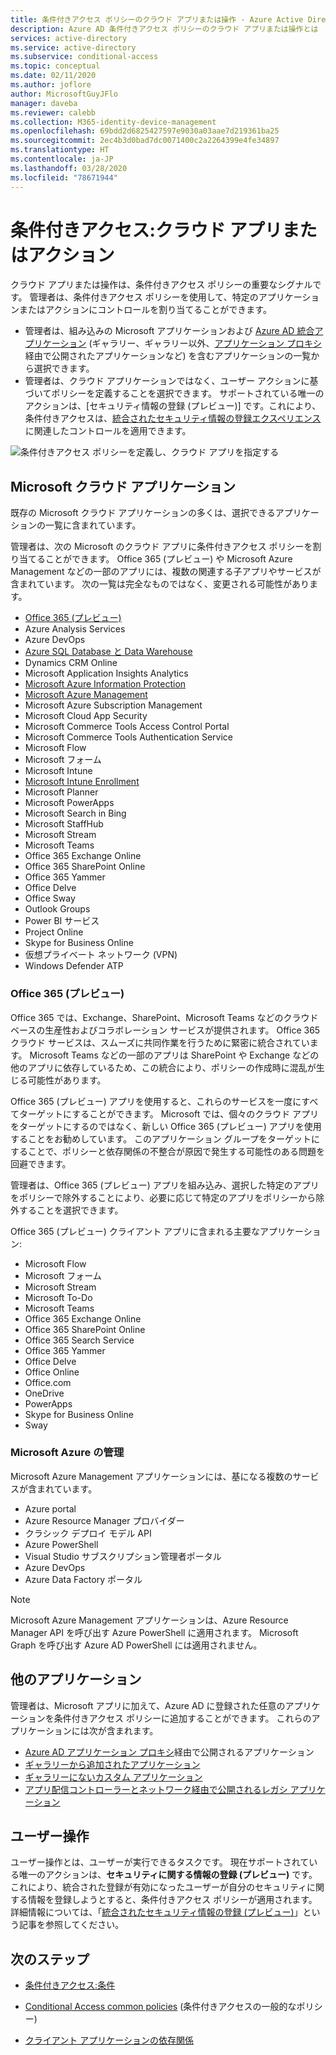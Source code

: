 ```yaml
---
title: 条件付きアクセス ポリシーのクラウド アプリまたは操作 - Azure Active Directory
description: Azure AD 条件付きアクセス ポリシーのクラウド アプリまたは操作とは
services: active-directory
ms.service: active-directory
ms.subservice: conditional-access
ms.topic: conceptual
ms.date: 02/11/2020
ms.author: joflore
author: MicrosoftGuyJFlo
manager: daveba
ms.reviewer: calebb
ms.collection: M365-identity-device-management
ms.openlocfilehash: 69bdd2d6825427597e9030a03aae7d219361ba25
ms.sourcegitcommit: 2ec4b3d0bad7dc0071400c2a2264399e4fe34897
ms.translationtype: HT
ms.contentlocale: ja-JP
ms.lasthandoff: 03/28/2020
ms.locfileid: "78671944"
---
```

# <a name="conditional-access-cloud-apps-or-actions"></a>条件付きアクセス:クラウド アプリまたはアクション

クラウド アプリまたは操作は、条件付きアクセス ポリシーの重要なシグナルです。 管理者は、条件付きアクセス ポリシーを使用して、特定のアプリケーションまたはアクションにコントロールを割り当てることができます。

- 管理者は、組み込みの Microsoft アプリケーションおよび [Azure AD 統合アプリケーション](../manage-apps/what-is-application-management.md) (ギャラリー、ギャラリー以外、[アプリケーション プロキシ](../manage-apps/what-is-application-proxy.md)経由で公開されたアプリケーションなど) を含むアプリケーションの一覧から選択できます。
- 管理者は、クラウド アプリケーションではなく、ユーザー アクションに基づいてポリシーを定義することを選択できます。 サポートされている唯一のアクションは、[セキュリティ情報の登録 (プレビュー)] です。これにより、条件付きアクセスは、[統合されたセキュリティ情報の登録エクスペリエンス](../authentication/howto-registration-mfa-sspr-combined.md)に関連したコントロールを適用できます。

![条件付きアクセス ポリシーを定義し、クラウド アプリを指定する](./media/concept-conditional-access-cloud-apps/conditional-access-cloud-apps-or-actions.png)

## <a name="microsoft-cloud-applications"></a>Microsoft クラウド アプリケーション

既存の Microsoft クラウド アプリケーションの多くは、選択できるアプリケーションの一覧に含まれています。 

管理者は、次の Microsoft のクラウド アプリに条件付きアクセス ポリシーを割り当てることができます。 Office 365 (プレビュー) や Microsoft Azure Management などの一部のアプリには、複数の関連する子アプリやサービスが含まれています。 次の一覧は完全なものではなく、変更される可能性があります。

- [Office 365 (プレビュー)](#office-365-preview)
- Azure Analysis Services
- Azure DevOps
- [Azure SQL Database と Data Warehouse](../../sql-database/sql-database-conditional-access.md)
- Dynamics CRM Online
- Microsoft Application Insights Analytics
- [Microsoft Azure Information Protection](/azure/information-protection/faqs#i-see-azure-information-protection-is-listed-as-an-available-cloud-app-for-conditional-accesshow-does-this-work)
- [Microsoft Azure Management](#microsoft-azure-management)
- Microsoft Azure Subscription Management
- Microsoft Cloud App Security
- Microsoft Commerce Tools Access Control Portal
- Microsoft Commerce Tools Authentication Service
- Microsoft Flow
- Microsoft フォーム
- Microsoft Intune
- [Microsoft Intune Enrollment](/intune/enrollment/multi-factor-authentication)
- Microsoft Planner
- Microsoft PowerApps
- Microsoft Search in Bing
- Microsoft StaffHub
- Microsoft Stream
- Microsoft Teams
- Office 365 Exchange Online
- Office 365 SharePoint Online
- Office 365 Yammer
- Office Delve
- Office Sway
- Outlook Groups
- Power BI サービス
- Project Online
- Skype for Business Online
- 仮想プライベート ネットワーク (VPN)
- Windows Defender ATP

### <a name="office-365-preview"></a>Office 365 (プレビュー)

Office 365 では、Exchange、SharePoint、Microsoft Teams などのクラウドベースの生産性およびコラボレーション サービスが提供されます。 Office 365 クラウド サービスは、スムーズに共同作業を行うために緊密に統合されています。 Microsoft Teams などの一部のアプリは SharePoint や Exchange などの他のアプリに依存しているため、この統合により、ポリシーの作成時に混乱が生じる可能性があります。

Office 365 (プレビュー) アプリを使用すると、これらのサービスを一度にすべてターゲットにすることができます。 Microsoft では、個々のクラウド アプリをターゲットにするのではなく、新しい Office 365 (プレビュー) アプリを使用することをお勧めしています。 このアプリケーション グループをターゲットにすることで、ポリシーと依存関係の不整合が原因で発生する可能性のある問題を回避できます。

管理者は、Office 365 (プレビュー) アプリを組み込み、選択した特定のアプリをポリシーで除外することにより、必要に応じて特定のアプリをポリシーから除外することを選択できます。

Office 365 (プレビュー) クライアント アプリに含まれる主要なアプリケーション:

   - Microsoft Flow
   - Microsoft フォーム
   - Microsoft Stream
   - Microsoft To-Do
   - Microsoft Teams
   - Office 365 Exchange Online
   - Office 365 SharePoint Online
   - Office 365 Search Service
   - Office 365 Yammer
   - Office Delve
   - Office Online
   - Office.com
   - OneDrive
   - PowerApps
   - Skype for Business Online
   - Sway

### <a name="microsoft-azure-management"></a>Microsoft Azure の管理

Microsoft Azure Management アプリケーションには、基になる複数のサービスが含まれています。 

   - Azure portal
   - Azure Resource Manager プロバイダー
   - クラシック デプロイ モデル API
   - Azure PowerShell
   - Visual Studio サブスクリプション管理者ポータル
   - Azure DevOps
   - Azure Data Factory ポータル

> [!NOTE]
> Microsoft Azure Management アプリケーションは、Azure Resource Manager API を呼び出す Azure PowerShell に適用されます。 Microsoft Graph を呼び出す Azure AD PowerShell には適用されません。

## <a name="other-applications"></a>他のアプリケーション

管理者は、Microsoft アプリに加えて、Azure AD に登録された任意のアプリケーションを条件付きアクセス ポリシーに追加することができます。 これらのアプリケーションには次が含まれます。 

- [Azure AD アプリケーション プロキシ](../manage-apps/what-is-application-proxy.md)経由で公開されるアプリケーション
- [ギャラリーから追加されたアプリケーション](../manage-apps/add-application-portal.md)
- [ギャラリーにないカスタム アプリケーション](../manage-apps/add-non-gallery-app.md)
- [アプリ配信コントローラーとネットワーク経由で公開されるレガシ アプリケーション](../manage-apps/secure-hybrid-access.md)

## <a name="user-actions"></a>ユーザー操作

ユーザー操作とは、ユーザーが実行できるタスクです。 現在サポートされている唯一のアクションは、**セキュリティに関する情報の登録 (プレビュー)** です。これにより、統合された登録が有効になったユーザーが自分のセキュリティに関する情報を登録しようとすると、条件付きアクセス ポリシーが適用されます。 詳細情報については、「[統合されたセキュリティ情報の登録 (プレビュー)](../authentication/concept-registration-mfa-sspr-combined.md)」という記事を参照してください。

## <a name="next-steps"></a>次のステップ

- [条件付きアクセス:条件](concept-conditional-access-conditions.md)

- [Conditional Access common policies](concept-conditional-access-policy-common.md) (条件付きアクセスの一般的なポリシー)
- [クライアント アプリケーションの依存関係](service-dependencies.md)
